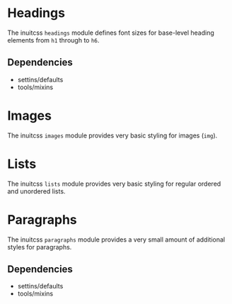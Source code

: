 # Headings

The inuitcss `headings` module defines font sizes for base-level heading
elements from `h1` through to `h6`.

## Dependencies

* settins/defaults
* tools/mixins


# Images

The inuitcss `images` module provides very basic styling for images (`img`).

# Lists

The inuitcss `lists` module provides very basic styling for regular ordered and
unordered lists.

# Paragraphs

The inuitcss `paragraphs` module provides a very small amount of additional
styles for paragraphs.

## Dependencies

* settins/defaults
* tools/mixins
